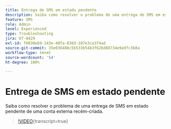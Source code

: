 ```yaml
---
title: Entrega de SMS em estado pendente
description: Saiba como resolver o problema de uma entrega de SMS em estado pendente de uma conta externa recém-criada.
feature: SMS
role: Admin
level: Experienced
type: Troubleshooting
jira: KT-8429
exl-id: f6030e69-143e-40fa-838d-107e3ca3f4ad
source-git-commit: 35e036486c5b533b54b3f626d88734e9a9fc3b8a
workflow-type: tm+mt
source-wordcount: '54'
ht-degree: 100%

---
```


# Entrega de SMS em estado pendente

Saiba como resolver o problema de uma entrega de SMS em estado pendente de uma conta externa recém-criada.

>[!VIDEO](https://video.tv.adobe.com/v/335986?quality=12&learn=on){transcript=true}
